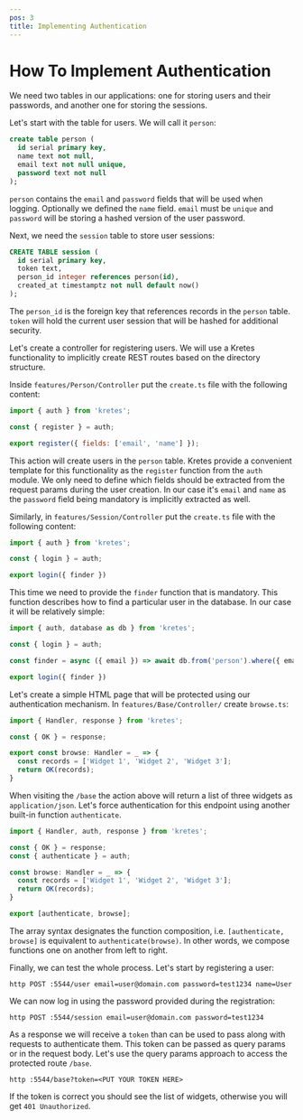 ```yaml
---
pos: 3
title: Implementing Authentication
---
```

# How To Implement Authentication

We need two tables in our applications: one for storing users and their passwords, and another one for storing the sessions.

Let's start with the table for users. We will call it `person`:

```sql
create table person (
  id serial primary key,
  name text not null,
  email text not null unique,
  password text not null
);
```

`person` contains the `email` and `password` fields that will be used when logging. Optionally we defined the `name` field. `email` must be `unique` and `password` will be storing a hashed version of the user password.

Next, we need the `session` table to store user sessions:

```sql
CREATE TABLE session (
  id serial primary key,
  token text,
  person_id integer references person(id),
  created_at timestamptz not null default now()
);
```

The `person_id` is the foreign key that references records in the `person` table. `token` will hold the current user session that will be hashed for additional security.

Let's create a controller for registering users. We will use a Kretes functionality to implicitly create REST routes based on the directory structure.

Inside `features/Person/Controller` put the `create.ts` file with the following content:

```js
import { auth } from 'kretes';

const { register } = auth;

export register({ fields: ['email', 'name'] });
```

This action will create users in the `person` table. Kretes provide a convenient template for this functionality as the `register` function from the `auth` module. We only need to define which fields should be extracted from the request params during the user creation. In our case it's `email` and `name` as the `password` field being mandatory is implicitly extracted as well.

Similarly, in `features/Session/Controller` put the `create.ts` file with the following content:

```js
import { auth } from 'kretes';

const { login } = auth;

export login({ finder })
```

This time we need to provide the `finder` function that is mandatory. This function describes how to find a particular user in the database. In our case it will be relatively simple:

```js {2,4}
import { auth, database as db } from 'kretes';

const { login } = auth;

const finder = async ({ email }) => await db.from('person').where({ email });

export login({ finder })
```

Let's create a simple HTML page that will be protected using our authentication mechanism. In `features/Base/Controller/` create `browse.ts`:

```js
import { Handler, response } from 'kretes';

const { OK } = response;

export const browse: Handler = _ => {
  const records = ['Widget 1', 'Widget 2', 'Widget 3'];
  return OK(records);
}
```

When visiting the `/base` the action above will return a list of three widgets as `application/json`. Let's force authentication for this endpoint using another built-in function `authenticate`.

```js {3,10}
import { Handler, auth, response } from 'kretes';

const { OK } = response;
const { authenticate } = auth;

const browse: Handler = _ => {
  const records = ['Widget 1', 'Widget 2', 'Widget 3'];
  return OK(records);
}

export [authenticate, browse];
```

The array syntax designates the function composition, i.e. `[authenticate, browse]` is equivalent to `authenticate(browse)`. In other words, we compose functions one on another from left to right.

Finally, we can test the whole process. Let's start by registering a user:

```
http POST :5544/user email=user@domain.com password=test1234 name=User
```

We can now log in using the password provided during the registration:

```
http POST :5544/session email=user@domain.com password=test1234
```

As a response we will receive a `token` than can be used to pass along with requests to authenticate them. This token can be passed as query params or in the request body. Let's use the query params approach to access the protected route `/base`.

```
http :5544/base?token=<PUT YOUR TOKEN HERE>
```

If the token is correct you should see the list of widgets, otherwise you will get `401 Unauthorized`.


